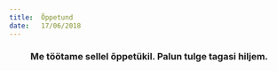 ```yaml
---
title:  Õppetund
date:   17/06/2018
---
```


### <center>Me töötame sellel õppetükil. Palun tulge tagasi hiljem.</center>